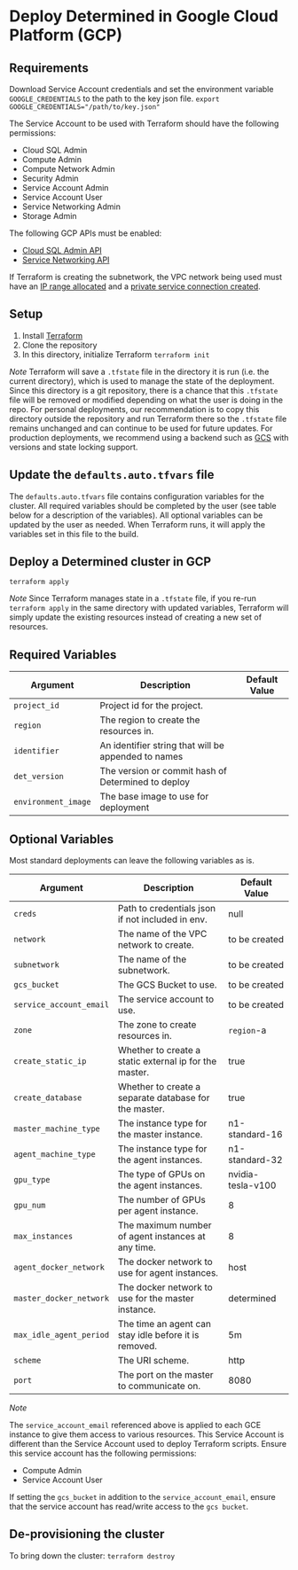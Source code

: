 # Deploy Determined in Google Cloud Platform (GCP)

## Requirements
Download Service Account credentials and set the environment variable `GOOGLE_CREDENTIALS` to the path to the key json file.
`export GOOGLE_CREDENTIALS="/path/to/key.json"`

The Service Account to be used with Terraform should have the following permissions:
* Cloud SQL Admin
* Compute Admin
* Compute Network Admin
* Security Admin
* Service Account Admin
* Service Account User
* Service Networking Admin
* Storage Admin

The following GCP APIs must be enabled:
* [Cloud SQL Admin API](https://cloud.google.com/sql/docs/mysql/admin-api)
* [Service Networking API](https://cloud.google.com/service-infrastructure/docs/service-networking/getting-started)

If Terraform is creating the subnetwork, the VPC network being used must have an [IP range allocated](https://cloud.google.com/vpc/docs/configure-private-services-access#procedure) and a [private service connection created](https://cloud.google.com/vpc/docs/configure-private-services-access#creating-connection).

## Setup
1. Install [Terraform](https://learn.hashicorp.com/terraform/getting-started/install.html "Terraform Installation Instructions")
2. Clone the repository
3. In this directory, initialize Terraform
`terraform init`

*Note*
Terraform will save a `.tfstate` file in the directory it is run (i.e. the current directory), which is used to manage the state of the deployment. Since this directory is a git repository, there is a chance that this `.tfstate` file will be removed or modified depending on what the user is doing in the repo. For personal deployments, our recommendation is to copy this directory outside the repository and run Terraform there so the `.tfstate` file remains unchanged and can continue to be used for future updates. For production deployments, we recommend using a backend such as [GCS](https://www.terraform.io/docs/backends/types/gcs.html) with versions and state locking support.


## Update the `defaults.auto.tfvars` file
The `defaults.auto.tfvars` file contains configuration variables for the cluster. All required variables should be completed by the user (see table below for a description of the variables). All optional variables can be updated by the user as needed. When Terraform runs, it will apply the variables set in this file to the build.


## Deploy a Determined cluster in GCP
`terraform apply`

*Note*
Since Terraform manages state in a `.tfstate` file, if you re-run `terraform apply` in the same directory with updated variables, Terraform will simply update the existing resources instead of creating a new set of resources.


## Required Variables
| Argument                 | Description                                           | Default Value     |
|--------------------------|-------------------------------------------------------|-------------------|
| `project_id`             | Project id for the project.                           |                   |
| `region`                 | The region to create the resources in.                |                   |
| `identifier`             | An identifier string that will be appended to names   |                   |
| `det_version`            | The version or commit hash of Determined to deploy    |                   |
| `environment_image`      | The base image to use for deployment                  |                   |


## Optional Variables
Most standard deployments can leave the following variables as is.

| Argument                 | Description                                           | Default Value     |
|--------------------------|-------------------------------------------------------|-------------------|
| `creds`                  | Path to credentials json if not included in env.      | null              |
| `network`                | The name of the VPC network to create.                | to be created     |
| `subnetwork`             | The name of the subnetwork.                           | to be created     |
| `gcs_bucket`             | The GCS Bucket to use.                                | to be created     |
| `service_account_email`  | The service account to use.                           | to be created     |
| `zone`                   | The zone to create resources in.                      | `region`-a        |
| `create_static_ip`       | Whether to create a static external ip for the master.| true              |
| `create_database`        | Whether to create a separate database for the master. | true              |
| `master_machine_type`    | The instance type for the master instance.            | n1-standard-16    |
| `agent_machine_type`     | The instance type for the agent instances.            | n1-standard-32    |
| `gpu_type`               | The type of GPUs on the agent instances.              | nvidia-tesla-v100 |
| `gpu_num`                | The number of GPUs per agent instance.                | 8                 |
| `max_instances`          | The maximum number of agent instances at any time.    | 8                 |
| `agent_docker_network`   | The docker network to use for agent instances.        | host              |
| `master_docker_network`  | The docker network to use for the master instance.    | determined        |
| `max_idle_agent_period`  | The time an agent can stay idle before it is removed. | 5m                |
| `scheme`                 | The URI scheme.                                       | http              |
| `port`                   | The port on the master to communicate on.             | 8080              |

*Note*

The `service_account_email` referenced above is applied to each GCE instance to give them access to various resources. This Service Account is different than the Service Account used to deploy Terraform scripts. Ensure this service account has the following permissions:
* Compute Admin
* Service Account User

If setting the `gcs_bucket` in addition to the `service_account_email`, ensure that the service account has read/write access to the `gcs bucket`.


## De-provisioning the cluster
To bring down the cluster:
`terraform destroy`
